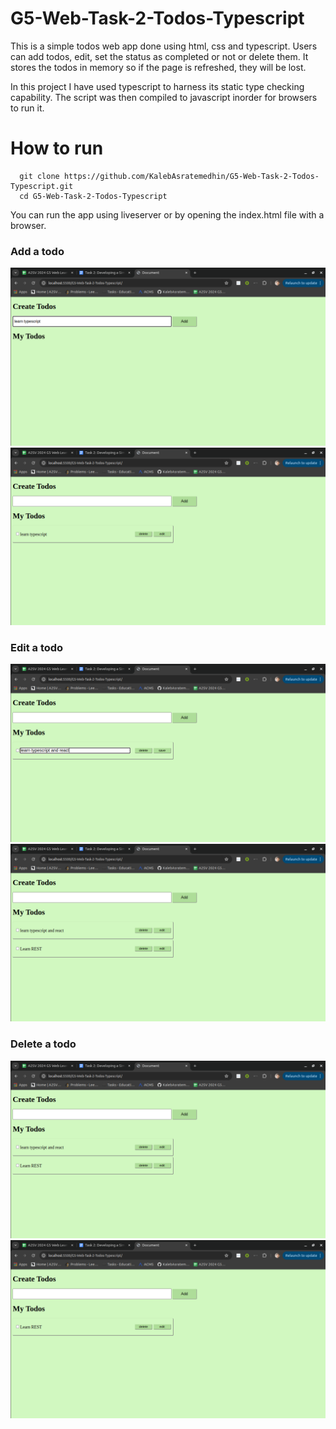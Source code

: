 # G5-Web-Task-2-Todos-Typescript

This is a simple todos web app done using html, css and typescript. Users can add todos, edit, set the status as completed or not or delete them. It stores the todos in memory so if the page is refreshed, they will be lost.

In this project I have used typescript to harness its static type checking capability. The script was then compiled to javascript inorder for browsers to run it.

# How to run 
```
  git clone https://github.com/KalebAsratemedhin/G5-Web-Task-2-Todos-Typescript.git
  cd G5-Web-Task-2-Todos-Typescript
```
You can run the app using liveserver or by opening the index.html file with a browser.

### Add a todo
![alt text](<images/Screenshot from 2024-08-05 16-18-35.png>)
![alt text](<images/Screenshot from 2024-08-05 16-19-08.png>)

### Edit a todo
![alt text](<images/Screenshot from 2024-08-05 16-19-24.png>)
![alt text](<images/Screenshot from 2024-08-05 16-19-47.png>)
### Delete a todo
![alt text](<images/Screenshot from 2024-08-05 16-20-05.png>)
![alt text](<images/Screenshot from 2024-08-05 16-20-10.png>)